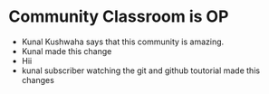 # Community Classroom is OP
 
- Kunal Kushwaha says that this community is amazing.
- Kunal made this change
- Hii
- kunal subscriber watching the git and github toutorial made this changes
